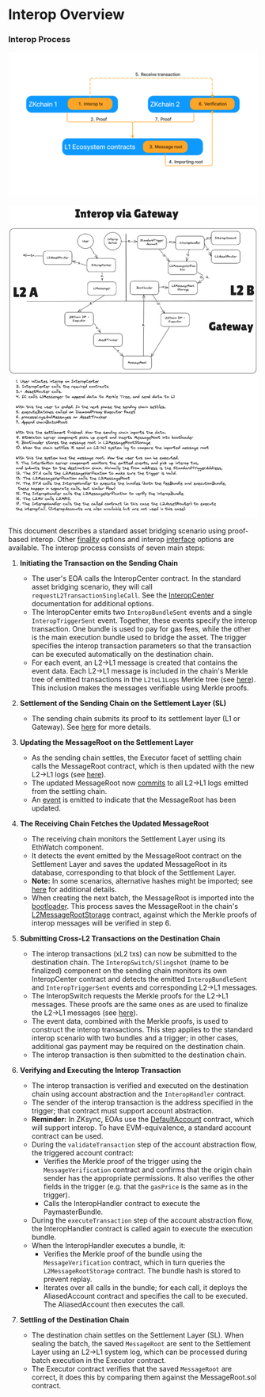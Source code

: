 # Interop Overview

### Interop Process

![Interop](../img/hyperbridging.png)

![Interop](../img/interop_contracts.png)

This document describes a standard asset bridging scenario using proof-based interop. Other [finality](./forms_of_finality.md) options and interop [interface](./interop_center/overview.md) options are available. The interop process consists of seven main steps:

1. **Initiating the Transaction on the Sending Chain**

   - The user's EOA calls the InteropCenter contract. In the standard asset bridging scenario, they will call `requestL2TransactionSingleCall`. See the [InteropCenter](./interop_center/overview.md) documentation for additional options.
   - The InteropCenter emits two `InteropBundleSent` events and a single `InteropTriggerSent` event. Together, these events specify the interop transaction. One bundle is used to pay for gas fees, while the other is the main execution bundle used to bridge the asset. The trigger specifies the interop transaction parameters so that the transaction can be executed automatically on the destination chain.
   - For each event, an L2→L1 message is created that contains the event data. Each L2→L1 message is included in the chain's Merkle tree of emitted transactions in the `L2toL1Logs` Merkle tree (see [here](../../settlement_contracts/priority_queue/l1_l2_communication/l2_to_l1.md)). This inclusion makes the messages verifiable using Merkle proofs.

2. **Settlement of the Sending Chain on the Settlement Layer (SL)**
   - The sending chain submits its proof to its settlement layer (L1 or Gateway). See [here](../../settlement_contracts/zkchain_basics.md) for more details.

3. **Updating the MessageRoot on the Settlement Layer**
   - As the sending chain settles, the Executor facet of settling chain calls the MessageRoot contract, which is then updated with the new L2→L1 logs (see [here](./message_root.md#appending-new-batch-root-leaves)).
   - The updated MessageRoot now [commits](https://en.wikipedia.org/wiki/Commitment_scheme) to all L2→L1 logs emitted from the settling chain.
   - An [event](https://github.com/matter-labs/era-contracts/blob/b43cf6b3b069c85aec3cd61d33dd3ae2c462c896/l1-contracts/contracts/bridgehub/MessageRoot.sol#L38) is emitted to indicate that the MessageRoot has been updated.

4. **The Receiving Chain Fetches the Updated MessageRoot**
   - The receiving chain monitors the Settlement Layer using its EthWatch component.
   - It detects the event emitted by the MessageRoot contract on the Settlement Layer and saves the updated MessageRoot in its database, corresponding to that block of the Settlement Layer.
   - **Note:** In some scenarios, alternative hashes might be imported; see [here](./forms_of_finality.md) for additional details.
   - When creating the next batch, the MessageRoot is imported into the [bootloader](https://github.com/matter-labs/era-contracts/blob/b43cf6b3b069c85aec3cd61d33dd3ae2c462c896/system-contracts/bootloader/bootloader.yul#L4129). This process saves the MessageRoot in the chain's [L2MessageRootStorage](https://github.com/matter-labs/era-contracts/blob/b43cf6b3b069c85aec3cd61d33dd3ae2c462c896/system-contracts/contracts/L2MessageRootStorage.sol) contract, against which the Merkle proofs of interop messages will be verified in step 6.

5. **Submitting Cross-L2 Transactions on the Destination Chain**
   - The interop transactions (xL2 txs) can now be submitted to the destination chain. The `InteropSwitch/Slingshot` (name to be finalized) component on the sending chain monitors its own InteropCenter contract and detects the emitted `InteropBundleSent` and `InteropTriggerSent` events and corresponding L2→L1 messages.
   - The InteropSwitch requests the Merkle proofs for the L2→L1 messages. These proofs are the same ones as are used to finalize the L2→L1 messages (see [here](../../settlement_contracts/priority_queue/l1_l2_communication/l2_to_l1.md)).
   - The event data, combined with the Merkle proofs, is used to construct the interop transactions. This step applies to the standard interop scenario with two bundles and a trigger; in other cases, additional gas payment may be required on the destination chain.
   - The interop transaction is then submitted to the destination chain.

6. **Verifying and Executing the Interop Transaction**
   - The interop transaction is verified and executed on the destination chain using account abstraction and the `InteropHandler` contract.
   - The sender of the interop transaction is the address specified in the trigger; that contract must support account abstraction.
   - **Reminder:** In ZKsync, EOAs use the [DefaultAccount](https://github.com/matter-labs/era-contracts/blob/b43cf6b3b069c85aec3cd61d33dd3ae2c462c896/system-contracts/contracts/DefaultAccount.sol) contract, which will support interop. To have EVM-equivalence, a standard account contract can be used.
   - During the `validateTransaction` step of the account abstraction flow, the triggered account contract:
     - Verifies the Merkle proof of the trigger using the `MessageVerification` contract and confirms that the origin chain sender has the appropriate permissions. It also verifies the other fields in the trigger (e.g. that the `gasPrice` is the same as in the trigger).
     - Calls the InteropHandler contract to execute the PaymasterBundle.
   - During the `executeTransaction` step of the account abstraction flow, the InteropHandler contract is called again to execute the execution bundle.
   - When the InteropHandler executes a bundle, it:
     - Verifies the Merkle proof of the bundle using the `MessageVerification` contract, which in turn queries the `L2MessageRootStorage` contract. The bundle hash is stored to prevent replay.
     - Iterates over all calls in the bundle; for each call, it deploys the AliasedAccount contract and specifies the call to be executed. The AliasedAccount then executes the call.

7. **Settling of the Destination Chain**
   - The destination chain settles on the Settlement Layer (SL). When sealing the batch, the saved `MessageRoot` are sent to the Settlement Layer using an L2→L1 system log, which can be processed during batch execution in the Executor contract.
   - The Executor contract verifies that the saved `MessageRoot` are correct, it does this by comparing them against the MessageRoot.sol contract.
